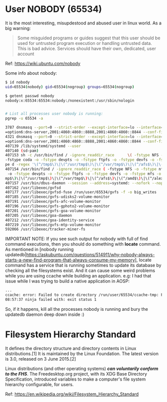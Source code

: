 # User NOBODY (65534)
It is the most interesting, misupdestood and abused user in linux world.
As a big warning: 

> Some misguided programs or guides suggest that this user should be used for untrusted program execution or handling untrusted data. This is bad advice. Services should have their own, dedicated, user account

Ref: https://wiki.ubuntu.com/nobody

Some info about nobody:
```bash
$ id nobody
uid=65534(nobody) gid=65534(nogroup) groups=65534(nogroup)

$ getent passwd nobody
nobody:x:65534:65534:nobody:/nonexistent:/usr/sbin/nologin


# List all processes user nobody is running:
pgrep -u 65534 -a

3787 dnsmasq --port=0 --strict-order --except-interface=lo --interface=cvd-wbr --listen-address=192.168.96.1 --bind-interfaces --dhcp-range=192.168.96.2,192.168.96.255 --dhcp-option=option:dns-server,8.8.8.8,8.8.4.4 --dhcp-option
=option6:dns-server,2001:4860:4860::8888,2001:4860:4860::8844 --conf-file= --pid-file=/var/run/cuttlefish-dnsmasq-cvd-wbr.pid --dhcp-leasefile=/var/run/cuttlefish-dnsmasq-cvd-wbr.leases --dhcp-no-override                         
4321 dnsmasq --port=0 --strict-order --except-interface=lo --interface=cvd-ebr --listen-address=192.168.98.1 --bind-interfaces --dhcp-range=192.168.98.2,192.168.98.255 --dhcp-option=option:dns-server,8.8.8.8,8.8.4.4 --dhcp-option
=option6:dns-server,2001:4860:4860::8888,2001:4860:4860::8844 --conf-file= --pid-file=/var/run/cuttlefish-dnsmasq-cvd-ebr.pid --dhcp-leasefile=/var/run/cuttlefish-dnsmasq-cvd-ebr.leases --dhcp-no-override                         
407139 /lib/systemd/systemd --user                                                                                                                                                                                                   
407140 (sd-pam)                                                                                                                                                                                                                      
407153 sh -c /usr/bin/find / -ignore_readdir_race      \( -fstype NFS -o -fstype nfs -o -fstype nfs4 -o -fstype afs -o -fstype binfmt_misc -o -fstype proc -o -fstype smbfs -o -fstype autofs -o -fstype iso9660 -o -fstype ncpfs -o 
-fstype coda -o -fstype devpts -o -fstype ftpfs -o -fstype devfs -o -fstype mfs -o -fstype shfs -o -fstype sysfs -o -fstype cifs -o -fstype lustre_lite -o -fstype tmpfs -o -fstype usbfs -o -fstype udf -o -fstype ocfs2 -o      -ty
pe d -regex '\(^/tmp$\)\|\(^/usr/tmp$\)\|\(^/var/tmp$\)\|\(^/afs$\)\|\(^/amd$\)\|\(^/alex$\)\|\(^/var/spool$\)\|\(^/sfs$\)\|\(^/media$\)\|\(^/var/lib/schroot/mount$\)' \) -prune -o -print0                                         
407154 /usr/bin/find / -ignore_readdir_race ( -fstype NFS -o -fstype nfs -o -fstype nfs4 -o -fstype afs -o -fstype binfmt_misc -o -fstype proc -o -fstype smbfs -o -fstype autofs -o -fstype iso9660 -o -fstype ncpfs -o -fstype coda
 -o -fstype devpts -o -fstype ftpfs -o -fstype devfs -o -fstype mfs -o -fstype shfs -o -fstype sysfs -o -fstype cifs -o -fstype lustre_lite -o -fstype tmpfs -o -fstype usbfs -o -fstype udf -o -fstype ocfs2 -o -type d -regex \(^/t
mp$\)\|\(^/usr/tmp$\)\|\(^/var/tmp$\)\|\(^/afs$\)\|\(^/amd$\)\|\(^/alex$\)\|\(^/var/spool$\)\|\(^/sfs$\)\|\(^/media$\)\|\(^/var/lib/schroot/mount$\) ) -prune -o -print0                                                             
407157 /usr/bin/dbus-daemon --session --address=systemd: --nofork --nopidfile --systemd-activation --syslog-only                                                                                                                     
407162 /usr/libexec/gvfsd                                                                                                                                                                                                            
407177 /usr/libexec/gvfsd-fuse /run/user/65534/gvfs -f -o big_writes                                                                                                                                                                 
407185 /usr/libexec/gvfs-udisks2-volume-monitor                                                                                                                                                                                      
407191 /usr/libexec/gvfs-afc-volume-monitor                                                                                                                                                                                          
407196 /usr/libexec/gvfs-gphoto2-volume-monitor                                                                                                                                                                                      
407201 /usr/libexec/gvfs-goa-volume-monitor                                                                                                                                                                                          
407205 /usr/libexec/goa-daemon                                                                                                                                                                                                       
407212 /usr/libexec/goa-identity-service                                                                                                                                                                                             
407219 /usr/libexec/gvfs-mtp-volume-monitor                                                                                                                                                                                          
592066 /usr/libexec/tracker-miner-fs
```

IMPORTANT NOTE:
If you see such output for nobody with full of find command executions, then you should do something with **locate** command. As mentioned in [nobody running updatedb|https://askubuntu.com/questions/514911/why-nobody-always-starts-a-new-find-program-that-always-consume-my-memory], locate command has a service that is running sometimes to update its database by checking all the filesystems exist.
And it can cause some weird problems while you are using ccache while building an application.
e.g: I had that issue while I was trying to build a native application in AOSP:

```bash
...
ccache: error: Failed to create directory /run/user/65534/ccache-tmp: Permission denied
08:57:37 ninja failed with: exit status 1
```
So, if it happens, kill all the processes nobody is running and bury the updatedb daemon deep down inside :)


# Filesystem Hierarchy Standard
It defines the directory structure and directory contents in Linux distributions.[1] It is maintained by the Linux Foundation. The latest version is 3.0, released on 3 June 2015.[2]

Linux distributions (and other operating systems) **_can voluntarily conform to the FHS_**. The Freedesktop.org project, with its XDG Base Directory Specification, introduced variables to make a computer's file system hierarchy configurable, for users.

Ref: https://en.wikipedia.org/wiki/Filesystem_Hierarchy_Standard

